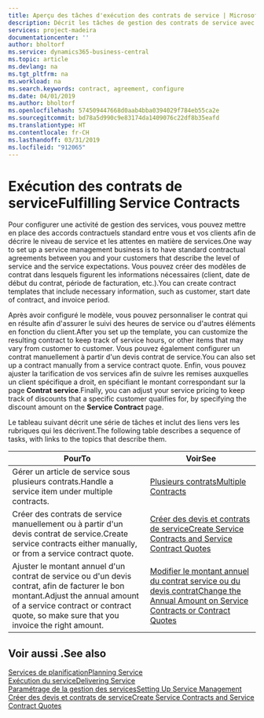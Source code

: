 ```yaml
---
title: Aperçu des tâches d'exécution des contrats de service | Microsoft Docs
description: Décrit les tâches de gestion des contrats de service avec les clients.
services: project-madeira
documentationcenter: ''
author: bholtorf
ms.service: dynamics365-business-central
ms.topic: article
ms.devlang: na
ms.tgt_pltfrm: na
ms.workload: na
ms.search.keywords: contract, agreement, configure
ms.date: 04/01/2019
ms.author: bholtorf
ms.openlocfilehash: 574509447668d0aab4bba0394029f784eb55ca2e
ms.sourcegitcommit: bd78a5d990c9e83174da1409076c22df8b35eafd
ms.translationtype: HT
ms.contentlocale: fr-CH
ms.lasthandoff: 03/31/2019
ms.locfileid: "912065"
---
```

# <a name="fulfilling-service-contracts"></a><span data-ttu-id="2fe61-103">Exécution des contrats de service</span><span class="sxs-lookup"><span data-stu-id="2fe61-103">Fulfilling Service Contracts</span></span> 
<span data-ttu-id="2fe61-104">Pour configurer une activité de gestion des services, vous pouvez mettre en place des accords contractuels standard entre vous et vos clients afin de décrire le niveau de service et les attentes en matière de services.</span><span class="sxs-lookup"><span data-stu-id="2fe61-104">One way to set up a service management business is to have standard contractual agreements between you and your customers that describe the level of service and the service expectations.</span></span> <span data-ttu-id="2fe61-105">Vous pouvez créer des modèles de contrat dans lesquels figurent les informations nécessaires (client, date de début du contrat, période de facturation, etc.).</span><span class="sxs-lookup"><span data-stu-id="2fe61-105">You can create contract templates that include necessary information, such as customer, start date of contract, and invoice period.</span></span>  
  
<span data-ttu-id="2fe61-106">Après avoir configuré le modèle, vous pouvez personnaliser le contrat qui en résulte afin d'assurer le suivi des heures de service ou d'autres éléments en fonction du client.</span><span class="sxs-lookup"><span data-stu-id="2fe61-106">After you set up the template, you can customize the resulting contract to keep track of service hours, or other items that may vary from customer to customer.</span></span> <span data-ttu-id="2fe61-107">Vous pouvez également configurer un contrat manuellement à partir d'un devis contrat de service.</span><span class="sxs-lookup"><span data-stu-id="2fe61-107">You can also set up a contract manually from a service contract quote.</span></span> <span data-ttu-id="2fe61-108">Enfin, vous pouvez ajuster la tarification de vos services afin de suivre les remises auxquelles un client spécifique a droit, en spécifiant le montant correspondant sur la page **Contrat service**.</span><span class="sxs-lookup"><span data-stu-id="2fe61-108">Finally, you can adjust your service pricing to keep track of discounts that a specific customer qualifies for, by specifying the discount amount on the **Service Contract** page.</span></span>  

<span data-ttu-id="2fe61-109">Le tableau suivant décrit une série de tâches et inclut des liens vers les rubriques qui les décrivent.</span><span class="sxs-lookup"><span data-stu-id="2fe61-109">The following table describes a sequence of tasks, with links to the topics that describe them.</span></span>   
  
|<span data-ttu-id="2fe61-110">**Pour**</span><span class="sxs-lookup"><span data-stu-id="2fe61-110">**To**</span></span>|<span data-ttu-id="2fe61-111">**Voir**</span><span class="sxs-lookup"><span data-stu-id="2fe61-111">**See**</span></span>|  
|------------|-------------|  
|<span data-ttu-id="2fe61-112">Gérer un article de service sous plusieurs contrats.</span><span class="sxs-lookup"><span data-stu-id="2fe61-112">Handle a service item under multiple contracts.</span></span> | [<span data-ttu-id="2fe61-113">Plusieurs contrats</span><span class="sxs-lookup"><span data-stu-id="2fe61-113">Multiple Contracts</span></span>](service-multiple-contracts.md)|  
|<span data-ttu-id="2fe61-114">Créer des contrats de service manuellement ou à partir d'un devis contrat de service.</span><span class="sxs-lookup"><span data-stu-id="2fe61-114">Create service contracts either manually, or from a service contract quote.</span></span>| [<span data-ttu-id="2fe61-115">Créer des devis et contrats de service</span><span class="sxs-lookup"><span data-stu-id="2fe61-115">Create Service Contracts and Service Contract Quotes</span></span>](service-how-to-create-service-contracts-and-service-contract-quotes.md)|
|<span data-ttu-id="2fe61-116">Ajuster le montant annuel d'un contrat de service ou d'un devis contrat, afin de facturer le bon montant.</span><span class="sxs-lookup"><span data-stu-id="2fe61-116">Adjust the annual amount of a service contract or contract quote, so make sure that you invoice the right amount.</span></span>|[<span data-ttu-id="2fe61-117">Modifier le montant annuel du contrat service ou du devis contrat</span><span class="sxs-lookup"><span data-stu-id="2fe61-117">Change the Annual Amount on Service Contracts or Contract Quotes</span></span>](service-how-to-change-the-annual-amount-on-service-contracts-or-contract-quotes.md)|

## <a name="see-also"></a><span data-ttu-id="2fe61-118">Voir aussi .</span><span class="sxs-lookup"><span data-stu-id="2fe61-118">See also</span></span>
[<span data-ttu-id="2fe61-119">Services de planification</span><span class="sxs-lookup"><span data-stu-id="2fe61-119">Planning Service</span></span>](service-plan-service.md)  
[<span data-ttu-id="2fe61-120">Exécution du service</span><span class="sxs-lookup"><span data-stu-id="2fe61-120">Delivering Service</span></span>](service-deliver-service.md)  
[<span data-ttu-id="2fe61-121">Paramétrage de la gestion des services</span><span class="sxs-lookup"><span data-stu-id="2fe61-121">Setting Up Service Management</span></span>](service-setup-service.md)  
[<span data-ttu-id="2fe61-122">Créer des devis et contrats de service</span><span class="sxs-lookup"><span data-stu-id="2fe61-122">Create Service Contracts and Service Contract Quotes</span></span>](service-how-to-create-service-contracts-and-service-contract-quotes.md)  
